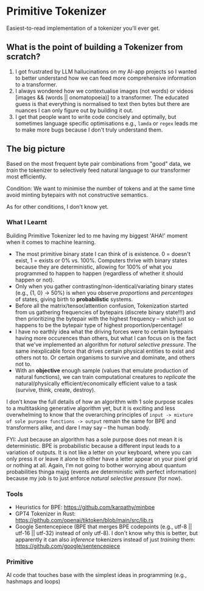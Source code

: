 # Primitive Tokenizer
Easiest-to-read implementation of a tokenizer you'll ever get.

## What is the point of building a Tokenizer from scratch?
1. I got frustrated by LLM hallucinations on my AI-app projects so I wanted to better understand how we can feed more comprehensive information to a transformer.
2. I always wondered how we contextualise images (not words) or videos [images && (words || onomatopoeia)] to a transformer. The educated guess is that everything is normalised to text then bytes but there are nuances I can only figure out by building it out.
3. I get that people want to write code concisely and optimally, but sometimes language specific optimisations e.g., `lamda` or `regex` leads me to make more bugs because I don't truly understand them.

## The big picture
Based on the most frequent byte pair combinations from "good" data, we *train* the tokenizer to selectively feed natural language to our transformer most efficiently.

Condition: We want to minimise the number of tokens and at the same time avoid minting bytepairs with not constructive semantics.

As for other conditions, I don't know yet.

### What I Learnt
Building Primitive Tokenizer led to me having my biggest 'AHA!' moment when it comes to machine learning.

- The most primitive binary state I can think of is existence. 0 = doesn't exist, 1 = exists or 0% vs. 100%. Computers thrive with binary states because they are deterministic, allowing for 100% of what you programmed to happen to happen (regardless of whether it should happen or not).
- Only when you gather contrasting/non-identical/variating binary states (e.g., {1, 0} -> 50%) is when you observe *proportions* and *percentages* of states, giving birth to **probabilistic** systems.
- Before all the matrix/tensor/attention confusion, Tokenization started from us gathering frequencies of bytepairs (discrete binary state!!!) and then prioritizing the bytepair with the highest frequency – which just so happens to be the bytepair type of highest proportion/percentage!
- I have no earthly idea what the driving forces were to certain bytepairs having more occurences than others, but what I can focus on is the fact that we've implemented an algorithm for *natural selective pressure*. The same inexplicable force that drives certain physical entities to exist and others not to. Or certain organisms to survive and dominate, and others not to.
- With an **objective** enough sample (values that emulate production of natural functions), we can train computational creatures to *replicate* the natural/physically efficient/economically efficient value to a task (survive, think, create, destroy).

I don't know the full details of how an algorithm with 1 sole purpose scales to a multitasking generative algorithm yet, but it is exciting and less overwhelming to know that the overarching principles of `input -> mixture of sole purpose functions -> output` remain the same for BPE and transformers alike, and dare I may say – the human body.

FYI: Just because an algorithm has a sole purpose does not mean it is deterministic. BPE is probabilistic because a different input leads to a variation of outputs. It is not like a letter on your keyboard, where you can only press it or leave it alone to either have a letter appear on your pixel grid or nothing at all. Again, I'm not going to bother worrying about quantum probabilities thinga majig (events are deterministic with perfect information) because my job is to just enforce *natural selective pressure* (for now).

### Tools
- Heuristics for BPE: https://github.com/karpathy/minbpe
- GPT4 Tokenizer in Rust: https://github.com/openai/tiktoken/blob/main/src/lib.rs
- Google Sentencepiece (BPE that merges BPE codepoints (e.g., utf-8 || utf-16 || utf-32) instead of only utf-8). I don't know why this is better, but apparently it can also *inference* tokenizers instead of just *training* them: https://github.com/google/sentencepiece

### Primitive
AI code that touches base with the simplest ideas in programming (e.g., hashmaps and loops)
